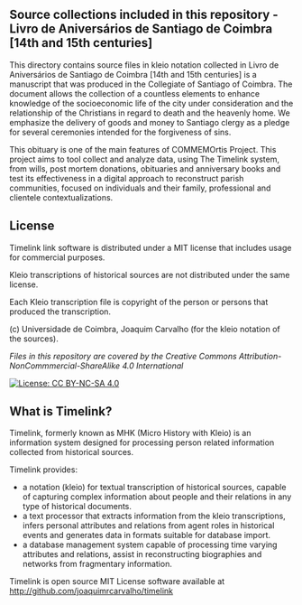 ## Source collections included in this repository - Livro de Aniversários de Santiago de Coimbra [14th and 15th centuries]

This directory contains source files in kleio notation collected in Livro de Aniversários de Santiago de Coimbra [14th and 15th centuries] is a  manuscript that was produced in the Collegiate of Santiago of Coimbra. The document allows the collection of a countless elements to enhance knowledge of the socioeconomic life of the city under consideration and the relationship of the Christians in regard to death and the heavenly home. We emphasize the delivery of goods and money to Santiago clergy as a pledge for several ceremonies intended for the forgiveness of sins.

This obituary is one of the main features of COMMEMOrtis Project. This project aims to tool collect and analyze data, using The Timelink system, from wills, post mortem donations, obituaries and anniversary books and test its effectiveness in a digital approach to reconstruct parish communities, focused on individuals and their family, professional and clientele contextualizations.


## License

Timelink link software is distributed under a MIT license that includes usage for commercial purposes. 

Kleio transcriptions of historical sources are not distributed under the same license. 

Each Kleio transcription file is copyright of the person or persons that produced the transcription.

(c) Universidade de Coimbra, Joaquim Carvalho (for the kleio notation of the sources).

_Files in this repository are covered by the Creative Commons 
Attribution-NonCommmercial-ShareAlike 4.0 International_

[![License: CC BY-NC-SA 4.0](https://licensebuttons.net/l/by-nc-sa/4.0/80x15.png)](https://creativecommons.org/licenses/by-nc-sa/4.0/)



## What is Timelink?

Timelink, formerly known as MHK (Micro History with Kleio) is an information system designed for processing person related information collected from historical sources. 

Timelink provides:

* a notation (kleio) for textual transcription of historical sources, capable of capturing complex information about people and their relations in any type of historical documents.
* a text processor that extracts information from the kleio transcriptions, infers personal attributes and relations from agent roles in historical events and generates data in formats suitable for database import.
* a database management system capable of processing time varying attributes and relations, assist in reconstructing biographies and networks from fragmentary information.

Timelink is open source MIT License software available at http://github.com/joaquimrcarvalho/timelink






